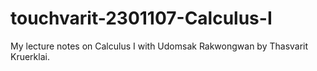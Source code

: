 # touchvarit-2301107-Calculus-I
My lecture notes on Calculus I with Udomsak Rakwongwan by Thasvarit Kruerklai.
